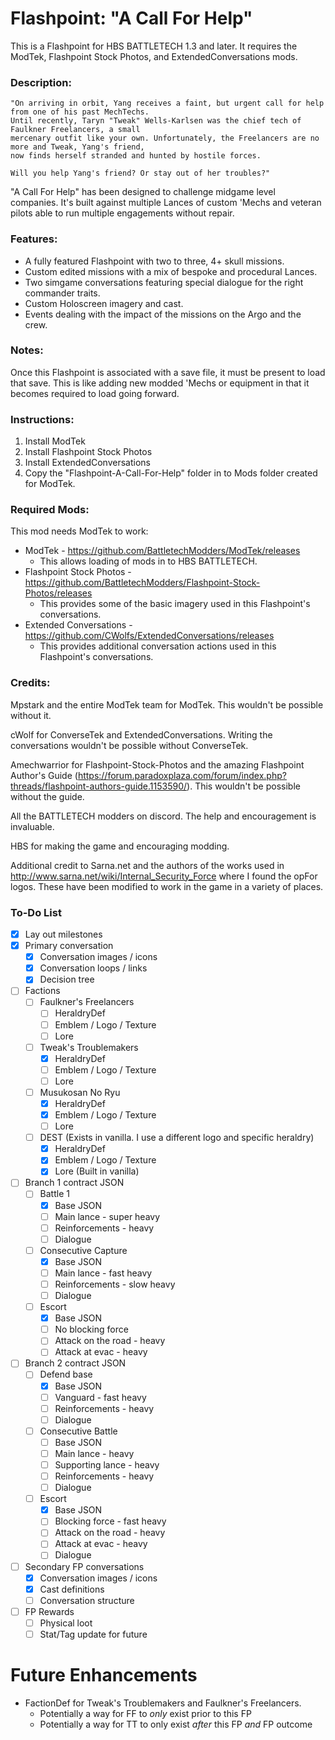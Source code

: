 # Flashpoint: "A Call For Help"
This is a Flashpoint for HBS BATTLETECH 1.3 and later. It requires the ModTek, Flashpoint Stock Photos, and ExtendedConversations mods.

### Description:
    "On arriving in orbit, Yang receives a faint, but urgent call for help from one of his past MechTechs.
    Until recently, Taryn "Tweak" Wells-Karlsen was the chief tech of Faulkner Freelancers, a small
    mercenary outfit like your own. Unfortunately, the Freelancers are no more and Tweak, Yang's friend,
    now finds herself stranded and hunted by hostile forces.

    Will you help Yang's friend? Or stay out of her troubles?"

"A Call For Help" has been designed to challenge midgame level companies. It's built against multiple Lances of custom 'Mechs and veteran pilots able to run multiple engagements without repair.

### Features:
* A fully featured Flashpoint with two to three, 4+ skull missions.
* Custom edited missions with a mix of bespoke and procedural Lances.
* Two simgame conversations featuring special dialogue for the right commander traits.
* Custom Holoscreen imagery and cast.
* Events dealing with the impact of the missions on the Argo and the crew.

### Notes:
Once this Flashpoint is associated with a save file, it must be present to load that save. This is like adding new modded 'Mechs or equipment in that it becomes required to load going forward.

### Instructions:
1. Install ModTek
2. Install Flashpoint Stock Photos
3. Install ExtendedConversations
4. Copy the "Flashpoint-A-Call-For-Help" folder in to Mods folder created for ModTek.

### Required Mods:
This mod needs ModTek to work:

* ModTek - https://github.com/BattletechModders/ModTek/releases
  * This allows loading of mods in to HBS BATTLETECH.
* Flashpoint Stock Photos - https://github.com/BattletechModders/Flashpoint-Stock-Photos/releases
  * This provides some of the basic imagery used in this Flashpoint's conversations.
* Extended Conversations - https://github.com/CWolfs/ExtendedConversations/releases
  * This provides additional conversation actions used in this Flashpoint's conversations.

### Credits:
Mpstark and the entire ModTek team for ModTek. This wouldn't be possible without it.

cWolf for ConverseTek and ExtendedConversations. Writing the conversations wouldn't be possible without ConverseTek.

Amechwarrior for Flashpoint-Stock-Photos and the amazing Flashpoint Author's Guide (https://forum.paradoxplaza.com/forum/index.php?threads/flashpoint-authors-guide.1153590/). This wouldn't be possible without the guide.

All the BATTLETECH modders on discord. The help and encouragement is invaluable.

HBS for making the game and encouraging modding.

Additional credit to Sarna.net and the authors of the works used in http://www.sarna.net/wiki/Internal_Security_Force where I found the opFor logos. These have been modified to work in the game in a variety of places.

### To-Do List
- [X] Lay out milestones
- [X] Primary conversation
  - [X] Conversation images / icons
  - [X] Conversation loops / links
  - [X] Decision tree
- [ ] Factions
  - [ ] Faulkner's Freelancers
    - [ ] HeraldryDef
    - [ ] Emblem / Logo / Texture
    - [ ] Lore
  - [ ] Tweak's Troublemakers
    - [X] HeraldryDef
    - [ ] Emblem / Logo / Texture
    - [ ] Lore
  - [ ] Musukosan No Ryu
    - [X] HeraldryDef
    - [X] Emblem / Logo / Texture
    - [ ] Lore
  - [ ] DEST (Exists in vanilla. I use a different logo and specific heraldry)
    - [X] HeraldryDef
    - [X] Emblem / Logo / Texture
    - [X] Lore (Built in vanilla)
- [ ] Branch 1 contract JSON
  - [ ] Battle 1
    - [X] Base JSON
    - [ ] Main lance - super heavy
    - [ ] Reinforcements - heavy
    - [ ] Dialogue
  - [ ] Consecutive Capture
    - [X] Base JSON
    - [ ] Main lance - fast heavy
    - [ ] Reinforcements - slow heavy
    - [ ] Dialogue
  - [ ] Escort
    - [X] Base JSON
    - [ ] No blocking force
    - [ ] Attack on the road - heavy
    - [ ] Attack at evac - heavy
- [ ] Branch 2 contract JSON
  - [ ] Defend base
    - [X] Base JSON
    - [ ] Vanguard - fast heavy
    - [ ] Reinforcements - heavy
    - [ ] Dialogue
  - [ ] Consecutive Battle
    - [ ] Base JSON
    - [ ] Main lance - heavy
    - [ ] Supporting lance - heavy
    - [ ] Reinforcements - heavy
    - [ ] Dialogue
  - [ ] Escort
    - [X] Base JSON
    - [ ] Blocking force - fast heavy
    - [ ] Attack on the road - heavy
    - [ ] Attack at evac - heavy
    - [ ] Dialogue
- [ ] Secondary FP conversations
  - [X] Conversation images / icons
  - [X] Cast definitions
  - [ ] Conversation structure
- [ ] FP Rewards
  - [ ] Physical loot
  - [ ] Stat/Tag update for future

# Future Enhancements
- FactionDef for Tweak's Troublemakers and Faulkner's Freelancers.
  - Potentially a way for FF to *_only_* exist prior to this FP
  - Potentially a way for TT to only exist _after_ this FP *and* FP outcome
